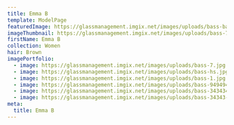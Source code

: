 ```yaml
---
title: Emma B
template: ModelPage
featuredImage: https://glassmanagement.imgix.net/images/uploads/bass-banner.jpg
imageThumbnail: https://glassmanagement.imgix.net/images/uploads/bass-7.jpg
firstName: Emma B
collection: Women
hair: Brown
imagePortfolio:
  - image: https://glassmanagement.imgix.net/images/uploads/bass-7.jpg
  - image: https://glassmanagement.imgix.net/images/uploads/bass-hs.jpg
  - image: https://glassmanagement.imgix.net/images/uploads/bass-1.jpg
  - image: https://glassmanagement.imgix.net/images/uploads/bass-949494.jpg
  - image: https://glassmanagement.imgix.net/images/uploads/bass-343434.jpg
  - image: https://glassmanagement.imgix.net/images/uploads/bass-34343-.jpg
meta:
  title: Emma B
---
```


